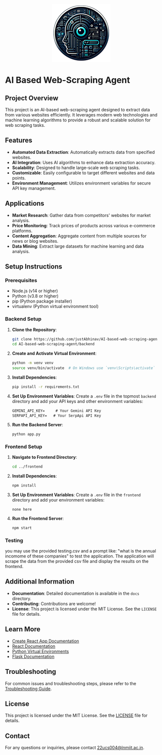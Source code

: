<p align="center">
  <img src="logo192.png" alt="ai-agent-logo">
</p>

# AI Based Web-Scraping Agent

## Project Overview

This project is an AI-based web-scraping agent designed to extract data from various websites efficiently. It leverages modern web technologies and machine learning algorithms to provide a robust and scalable solution for web scraping tasks.

## Features

- **Automated Data Extraction**: Automatically extracts data from specified websites.
- **AI Integration**: Uses AI algorithms to enhance data extraction accuracy.
- **Scalability**: Designed to handle large-scale web scraping tasks.
- **Customizable**: Easily configurable to target different websites and data points.
- **Environment Management**: Utilizes environment variables for secure API key management.

## Applications

- **Market Research**: Gather data from competitors' websites for market analysis.
- **Price Monitoring**: Track prices of products across various e-commerce platforms.
- **Content Aggregation**: Aggregate content from multiple sources for news or blog websites.
- **Data Mining**: Extract large datasets for machine learning and data analysis.

## Setup Instructions

### Prerequisites

- Node.js (v14 or higher)
- Python (v3.8 or higher)
- pip (Python package installer)
- virtualenv (Python virtual environment tool)

### Backend Setup

1. **Clone the Repository**:

   ```bash
   git clone https://github.com/justAbhinav/AI-based-web-scraping-agent
   cd AI-based-web-scraping-agent/backend
   ```

2. **Create and Activate Virtual Environment**:

   ```bash
   python -m venv venv
   source venv/bin/activate  # On Windows use `venv\Scripts\activate`
   ```

3. **Install Dependencies**:

   ```bash
   pip install -r requirements.txt
   ```

4. **Set Up Environment Variables**:
   Create a `.env` file in the topmost `backend` directory and add your API keys and other environment variables:

   ```env
   GEMINI_API_KEY=     # Your Gemini API Key
   SERPAPI_API_KEY=   # Your SerpApi API Key
   ```

5. **Run the Backend Server**:
   ```bash
   python app.py
   ```

### Frontend Setup

1. **Navigate to Frontend Directory**:

   ```bash
   cd ../frontend
   ```

2. **Install Dependencies**:

   ```bash
   npm install
   ```

3. **Set Up Environment Variables**:
   Create a `.env` file in the `frontend` directory and add your environment variables:

   ```env
   none here
   ```

4. **Run the Frontend Server**:
   ```bash
   npm start
   ```

### Testing

you may use the provided testing.csv and a prompt like: "what is the annual incomome of these companies" to test the application. The application will scrape the data from the provided csv file and display the results on the frontend.

## Additional Information

- **Documentation**: Detailed documentation is available in the `docs` directory.
- **Contributing**: Contributions are welcome!
- **License**: This project is licensed under the MIT License. See the `LICENSE` file for details.

## Learn More

- [Create React App Documentation](https://facebook.github.io/create-react-app/docs/getting-started)
- [React Documentation](https://reactjs.org/)
- [Python Virtual Environments](https://docs.python.org/3/library/venv.html)
- [Flask Documentation](https://flask.palletsprojects.com/)

## Troubleshooting

For common issues and troubleshooting steps, please refer to the [Troubleshooting Guide](https://facebook.github.io/create-react-app/docs/troubleshooting#npm-run-build-fails-to-minify).

## License

This project is licensed under the MIT License. See the [LICENSE](LICENSE) file for details.

## Contact

For any questions or inquiries, please contact [22ucs004@lnmiit.ac.in](mailto:22ucs004@lnmiit.ac.in).
